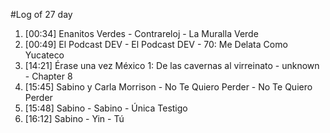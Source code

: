 #Log of 27 day

1. [00:34] Enanitos Verdes - Contrareloj - La Muralla Verde
1. [00:49] El Podcast DEV - El Podcast DEV - 70: Me Delata Como Yucateco
1. [14:21] Érase una vez México 1: De las cavernas al virreinato - unknown - Chapter 8
1. [15:45] Sabino y Carla Morrison - No Te Quiero Perder - No Te Quiero Perder
1. [15:48] Sabino - Sabino - Única Testigo
1. [16:12] Sabino - Yin - Tú
